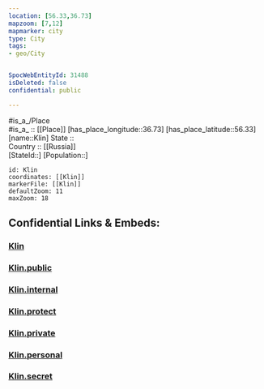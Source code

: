 ```yaml
---
location: [56.33,36.73] 
mapzoom: [7,12] 
mapmarker: city 
type: City
tags:
- geo/City


SpocWebEntityId: 31488
isDeleted: false
confidential: public

---
```

#is_a_/Place  
#is_a_ :: [[Place]] 
[has_place_longitude::36.73] 
[has_place_latitude::56.33] 
[name::Klin] 
State ::  
Country :: [[Russia]]  
[StateId::] 
[Population::] 



```leaflet
id: Klin
coordinates: [[Klin]] 
markerFile: [[Klin]] 
defaultZoom: 11 
maxZoom: 18
```


## Confidential Links & Embeds: 

### [Klin](/_Standards/Earth/Continent/Europe/Europe~East/Russia/Russia~Central/Moscow_Oblast/City/Klin.md) 

### [Klin.public](/_public/Earth/Continent/Europe/Europe~East/Russia/Russia~Central/Moscow_Oblast/City/Klin.public.md) 

### [Klin.internal](/_internal/Earth/Continent/Europe/Europe~East/Russia/Russia~Central/Moscow_Oblast/City/Klin.internal.md) 

### [Klin.protect](/_protect/Earth/Continent/Europe/Europe~East/Russia/Russia~Central/Moscow_Oblast/City/Klin.protect.md) 

### [Klin.private](/_private/Earth/Continent/Europe/Europe~East/Russia/Russia~Central/Moscow_Oblast/City/Klin.private.md) 

### [Klin.personal](/_personal/Earth/Continent/Europe/Europe~East/Russia/Russia~Central/Moscow_Oblast/City/Klin.personal.md) 

### [Klin.secret](/_secret/Earth/Continent/Europe/Europe~East/Russia/Russia~Central/Moscow_Oblast/City/Klin.secret.md)

